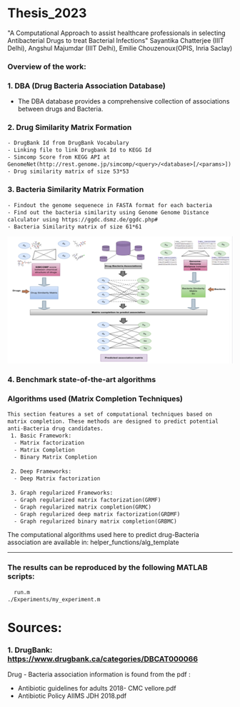# Thesis_2023
"A Computational Approach to assist healthcare professionals in selecting Antibacterial Drugs to treat Bacterial Infections"
Sayantika Chatterjee (IIIT Delhi), Angshul Majumdar (IIIT Delhi), Emilie Chouzenoux(OPIS, Inria Saclay)

### Overview of the work:
  ### 1. DBA (Drug Bacteria Association Database)
   - The DBA database provides a comprehensive collection of associations between drugs and Bacteria.

  ### 2. Drug Similarity Matrix Formation
    - DrugBank Id from DrugBank Vocabulary
    - Linking file to link Drugbank Id to KEGG Id
    - Simcomp Score from KEGG API at GenomeNet(http://rest.genome.jp/simcomp/<query>/<database>[/<params>])
    - Drug similarity matrix of size 53*53

  ### 3. Bacteria Similarity Matrix Formation
    - Findout the genome sequenece in FASTA format for each bacteria
    - Find out the bacteria similarity using Genome Genome Distance calculator using https://ggdc.dsmz.de/ggdc.php#
    - Bacteria Similarity matrix of size 61*61


![Project Logo](helper_functions/Picture1.png)


### 4. Benchmark state-of-the-art algorithms

### Algorithms used (Matrix Completion Techniques)
    This section features a set of computational techniques based on matrix completion. These methods are designed to predict potential anti-Bacteria drug candidates.
     1. Basic Framework:
      - Matrix factorization
      - Matrix Completion
      - Binary Matrix Completion

     2. Deep Frameworks:
      - Deep Matrix factorization

     3. Graph regularized Frameworks:
      - Graph regularized matrix factorization(GRMF)
      - Graph regularized matrix completion(GRMC)
      - Graph regularized deep matrix factorization(GRDMF)
      - Graph regularized binary matrix completion(GRBMC)

  The computational algorithms used here to predict drug-Bacteria association are available in: helper_functions/alg_template

  _______________________________________________________________________________________________________________________________________________________________________________________

  ### The results can be reproduced by the following MATLAB scripts:

      run.m
    ./Experiments/my_experiment.m
  











# Sources:
### 1. DrugBank: https://www.drugbank.ca/categories/DBCAT000066
Drug - Bacteria association information is found from the pdf :
- Antibiotic guidelines for adults 2018- CMC vellore.pdf
- Antibiotic Policy AIIMS JDH 2018.pdf


  




  


